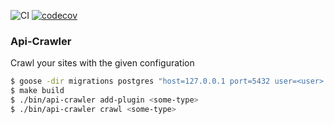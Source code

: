 ![CI](https://github.com/ant1k9/api-crawler/workflows/test/badge.svg)
[![codecov](https://codecov.io/gh/ant1k9/api-crawler/branch/main/graph/badge.svg)](https://codecov.io/gh/ant1k9/api-crawler)

### Api-Crawler

Crawl your sites with the given configuration

```bash
$ goose -dir migrations postgres "host=127.0.0.1 port=5432 user=<user> password=<password> dbname=<dbname> sllmode=disable"
$ make build
$ ./bin/api-crawler add-plugin <some-type>
$ ./bin/api-crawler crawl <some-type>
```
